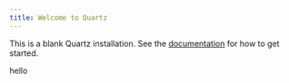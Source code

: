```yaml
---
title: Welcome to Quartz
---
```


This is a blank Quartz installation.
See the [documentation](https://quartz.jzhao.xyz) for how to get started.

hello
